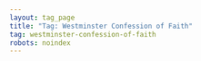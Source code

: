 ```yaml
---
layout: tag_page
title: "Tag: Westminster Confession of Faith"
tag: westminster-confession-of-faith
robots: noindex
---
```

